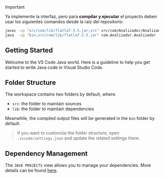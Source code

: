 > [!IMPORTANT]
> Ya implemente la interfaz, pero para **compilar y ejecutar** el proyecto deben usar los siguientes comandos desde la raíz del repositorio:
> ```bash
> javac -cp "src/com/lib/flatlaf-3.5.jar;src" src/com/Analizador/Analizador.java -d bin
> java  -cp "bin;src/com/lib/flatlaf-3.5.jar" com.Analizador.Analizador
> ```
                                       

## Getting Started

Welcome to the VS Code Java world. Here is a guideline to help you get started to write Java code in Visual Studio Code.

## Folder Structure

The workspace contains two folders by default, where:

- `src`: the folder to maintain sources
- `lib`: the folder to maintain dependencies

Meanwhile, the compiled output files will be generated in the `bin` folder by default.

> If you want to customize the folder structure, open `.vscode/settings.json` and update the related settings there.

## Dependency Management

The `JAVA PROJECTS` view allows you to manage your dependencies. More details can be found [here](https://github.com/microsoft/vscode-java-dependency#manage-dependencies).
